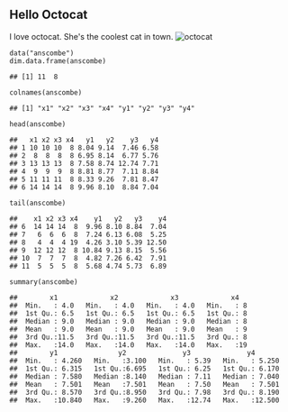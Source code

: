 Hello Octocat
-------------

I love octocat. She's the coolest cat in town.
![octocat](https://dl.dropboxusercontent.com/u/11805474/painblogr/biostats/assignments/octocat.png)

    data("anscombe")
    dim.data.frame(anscombe)

    ## [1] 11  8

    colnames(anscombe)

    ## [1] "x1" "x2" "x3" "x4" "y1" "y2" "y3" "y4"

    head(anscombe)

    ##   x1 x2 x3 x4   y1   y2    y3   y4
    ## 1 10 10 10  8 8.04 9.14  7.46 6.58
    ## 2  8  8  8  8 6.95 8.14  6.77 5.76
    ## 3 13 13 13  8 7.58 8.74 12.74 7.71
    ## 4  9  9  9  8 8.81 8.77  7.11 8.84
    ## 5 11 11 11  8 8.33 9.26  7.81 8.47
    ## 6 14 14 14  8 9.96 8.10  8.84 7.04

    tail(anscombe)

    ##    x1 x2 x3 x4    y1   y2   y3    y4
    ## 6  14 14 14  8  9.96 8.10 8.84  7.04
    ## 7   6  6  6  8  7.24 6.13 6.08  5.25
    ## 8   4  4  4 19  4.26 3.10 5.39 12.50
    ## 9  12 12 12  8 10.84 9.13 8.15  5.56
    ## 10  7  7  7  8  4.82 7.26 6.42  7.91
    ## 11  5  5  5  8  5.68 4.74 5.73  6.89

    summary(anscombe)

    ##        x1             x2             x3             x4    
    ##  Min.   : 4.0   Min.   : 4.0   Min.   : 4.0   Min.   : 8  
    ##  1st Qu.: 6.5   1st Qu.: 6.5   1st Qu.: 6.5   1st Qu.: 8  
    ##  Median : 9.0   Median : 9.0   Median : 9.0   Median : 8  
    ##  Mean   : 9.0   Mean   : 9.0   Mean   : 9.0   Mean   : 9  
    ##  3rd Qu.:11.5   3rd Qu.:11.5   3rd Qu.:11.5   3rd Qu.: 8  
    ##  Max.   :14.0   Max.   :14.0   Max.   :14.0   Max.   :19  
    ##        y1               y2              y3              y4        
    ##  Min.   : 4.260   Min.   :3.100   Min.   : 5.39   Min.   : 5.250  
    ##  1st Qu.: 6.315   1st Qu.:6.695   1st Qu.: 6.25   1st Qu.: 6.170  
    ##  Median : 7.580   Median :8.140   Median : 7.11   Median : 7.040  
    ##  Mean   : 7.501   Mean   :7.501   Mean   : 7.50   Mean   : 7.501  
    ##  3rd Qu.: 8.570   3rd Qu.:8.950   3rd Qu.: 7.98   3rd Qu.: 8.190  
    ##  Max.   :10.840   Max.   :9.260   Max.   :12.74   Max.   :12.500
